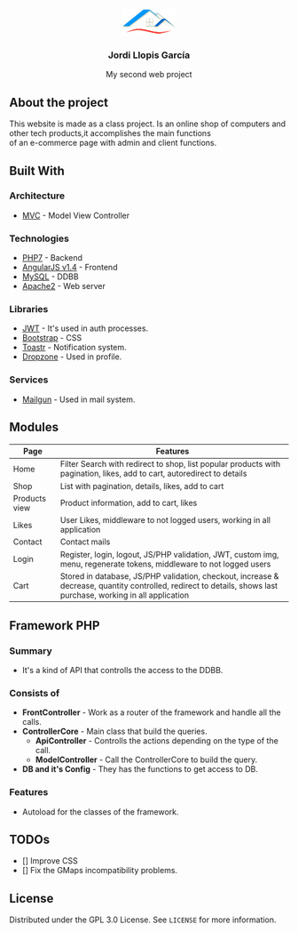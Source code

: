 <p align="center">
  <a href="https://github.com/Jordilg13/AngularJS_FW_PHP_OOP">
    <img src="frontend/assets/img/logo4.png" alt="Logo">
  </a>

  <h3 align="center">Jordi Llopis García</h3>

  <p align="center">
    My second web project
  </p>
</p>

## About the project
This website is made as a class project. Is an online shop of computers and other tech products,it accomplishes the main functions <br> of an e-commerce page with admin and client functions.

## Built With

### Architecture
* [MVC] - Model View Controller

[MVC]: <https://en.wikipedia.org/wiki/Model%E2%80%93view%E2%80%93controller>

### Technologies

* [PHP7] - Backend
* [AngularJS v1.4] - Frontend
* [MySQL] - DDBB
* [Apache2] - Web server

[MySQL]: <http://mysql.com>
[Apache2]: <http://afdas.com>
[PHP7]: <http://php.net/>
[AngularJS v1.4]: <http://xxsadfasdvscz.com>
### Libraries
* [JWT] - It's used in auth processes.
* [Bootstrap] - CSS 
* [Toastr] - Notification system.
* [Dropzone] - Used in profile.

[Toastr]: <https://github.com/Foxandxss/angular-toastr>
[Bootstrap]: <https://getbootstrap.com/>
[JWT]: <https://jwt.io/>
[Dropzone]: <https://github.com/thatisuday/ng-dropzone>

### Services
* [Mailgun] - Used in mail system.

[Mailgun]: <http://mailgun.com>
## Modules
| Page | Features |
| -| - |
| Home | Filter Search with redirect to shop, list popular products with pagination, likes, add to cart, autoredirect to details |
| Shop | List with pagination, details, likes, add to cart |
| Products view | Product information, add to cart, likes  |
| Likes | User Likes, middleware to not logged users, working in all application |
| Contact | Contact mails |
| Login | Register, login, logout, JS/PHP validation, JWT, custom img, menu, regenerate tokens, middleware to not logged users |
| Cart | Stored in database, JS/PHP validation, checkout, increase & decrease, quantity controlled, redirect to details, shows last purchase, working in all application |


## Framework PHP
### Summary
- It's a kind of API that controlls the access to the DDBB.
### Consists of
- **FrontController** - Work as a router of the framework and handle all the calls.
- **ControllerCore** - Main class that build the queries.
    - **ApiController** - Controlls the actions depending on the type of the call.
    - **ModelController** - Call the ControllerCore to build the query.
- **DB and it's Config** - They has the functions to get access to DB.


### Features
- Autoload for the classes of the framework.



## TODOs
- [] Improve CSS
- [] Fix the GMaps incompatibility problems.

<!-- ## qwfqf

jwt client - 
- service
locals
logout 
jwt server -
session
logout
update -->


 ## License

Distributed under the GPL 3.0 License. See `LICENSE` for more information.